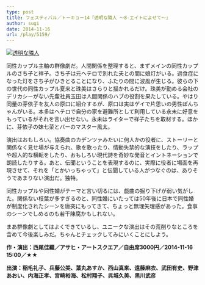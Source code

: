 ```yaml
---
type: post
title: フェスティバル／トーキョー14『透明な隣人 〜8-エイトによせて〜』
author: sugi
date: 2014-11-16
url: /play/5159/
---
```

<a href="http://i0.wp.com/asharpminor.com/wp-content/uploads/2014/11/26188_u.jpg" onclick="_gaq.push(['_trackEvent', 'outbound-article', 'http://asharpminor.com/wp-content/uploads/2014/11/26188_u.jpg', '']);" ><img src="http://i0.wp.com/asharpminor.com/wp-content/uploads/2014/11/26188_u.jpg?resize=212%2C300" alt="透明な隣人" class="alignleft size-medium wp-image-5160" data-recalc-dims="1" /></a>

同性カップル主軸の群像劇だ。人間関係を整理すると、まずメインの同性カップルのさち子と祥子。さち子は元ヘテロで別れた夫との間に娘灯がいる。過食症になった灯をさち子がひきとることになり、ふたりの間に波風が生じる。彼らの下の世代の同性カップル夏来と珠美はさらりと描かれるだけ。珠美が勤める会社のデリカシーがない先輩社員玉田は人間関係のハブの役割を果たしている。やはり同量の芽依子を友人の原口に紹介するが、原口は実はゲイで片思いの男性ぽんちゃんがいる。本多はヘテロで自分の家を避難所として利用している永未に好意をもっているがそれを言い出せない。永未はライターで祥子たちを取材する。ほかに、芽依子の妹七菜とバーのマスター風太。

演出はおもしろい。協奏曲のカデンツァみたいに何人かの役者に、ストーリーと関係なく見せ場が与えられ、歌を歌ったり、情動失禁的な演技をしたり、ラップや超人的な横転をしたり、おもしろい現代詩を奇妙な発音とイントネーションで朗読したりする。あと、伝聞ということを表現するのに、実際に役者に場面を再現させて、それを「とかいっちゃって」と伝聞している人がつなぐのは、ありそうであまりない演出だ。独特。

同性カップルや同性婚がテーマと言い切るには、戯曲の掘り下げが弱い気がした。関係ない枝葉が多すぎるのと、同性婚にいたっては50年後に日本で同性婚が制度化されたシーンを唐突にもってきて、ちょっと無理矢理感があった。食事のシーンでしめるのも若干陳腐かもしれない。

まあ群像劇としてはよくできているし、ユニークな演出はその荒削りなところを含めて今後楽しみだ。ちゃんとチェックしてみにいくことにしよう。

**作・演出：西尾佳織／アサヒ・アートスクエア／自由席3000円／2014-11-16 15:00／★★**

**出演：稲毛礼子、兵藤公美、葉丸あすか、西山真来、遠藤麻衣、武田有史、野津あおい、内海正孝、宮崎裕海、松村翔子、呉城久美、黒川武彦**
